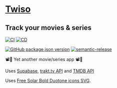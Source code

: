 # [Twiso](https://twiso.pages.dev)

## Track your movies & series

[![CI](https://github.com/pouyio/twiso/workflows/CI/badge.svg)](https://github.com/pouyio/twiso/actions?query=workflow%3ACI)
[![CD](https://github.com/pouyio/twiso/workflows/CD/badge.svg)](https://github.com/pouyio/twiso/actions?query=workflow%3ACD)

[![GitHub package.json version](https://img.shields.io/github/package-json/v/pouyio/twiso)](https://github.com/pouyio/twiso/blob/master/CHANGELOG.md)
[![semantic-release](https://img.shields.io/badge/%20%20%F0%9F%93%A6%F0%9F%9A%80-semantic--release-e10079.svg)](https://github.com/semantic-release/semantic-release)

📽🍿 Yet another movie/series app 📽🍿

Uses [Supabase](https://supabase.com/), [trakt.tv API](https://trakt.tv) and [TMDB API](https://www.themoviedb.org/)

Uses [Free Solar Bold Duotone icons SVG](https://www.svgrepo.com/collection/solar-bold-duotone-icons/).
